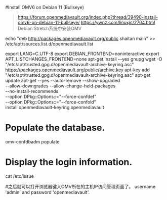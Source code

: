#Install OMV6 on Debian 11 (Bullseye)
> https://forum.openmediavault.org/index.php?thread/39490-install-omv6-on-debian-11-bullseye/
> https://ywnz.com/linuxjc/2704.html Debian Stretch系统中安装OMV


echo "deb http://packages.openmediavault.org/public shaitan main" >> /etc/apt/sources.list.d/openmediavault.list



export LANG=C.UTF-8
export DEBIAN_FRONTEND=noninteractive
export APT_LISTCHANGES_FRONTEND=none
apt-get install --yes gnupg
wget -O "/etc/apt/trusted.gpg.d/openmediavault-archive-keyring.asc" https://packages.openmediavault.org/public/archive.key
apt-key add "/etc/apt/trusted.gpg.d/openmediavault-archive-keyring.asc"
apt-get update
apt-get --yes --auto-remove --show-upgraded \
    --allow-downgrades --allow-change-held-packages \
    --no-install-recommends \
    --option DPkg::Options::="--force-confdef" \
    --option DPkg::Options::="--force-confold" \
    install openmediavault-keyring openmediavault

# Populate the database.
omv-confdbadm populate

# Display the login information.
cat /etc/issue

 
 

#之后就可以打开浏览器键入OMV所在的主机IP访问管理页面了。
username 'admin' and password 'openmediavault'.


